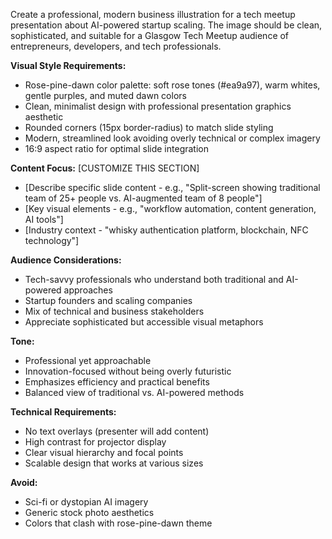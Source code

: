 Create a professional, modern business illustration for a tech meetup presentation about AI-powered startup scaling. The image should be clean, sophisticated, and suitable for a Glasgow Tech Meetup audience of entrepreneurs, developers, and tech professionals.

**Visual Style Requirements:**
- Rose-pine-dawn color palette: soft rose tones (#ea9a97), warm whites, gentle purples, and muted dawn colors
- Clean, minimalist design with professional presentation graphics aesthetic
- Rounded corners (15px border-radius) to match slide styling
- Modern, streamlined look avoiding overly technical or complex imagery
- 16:9 aspect ratio for optimal slide integration

**Content Focus:** [CUSTOMIZE THIS SECTION]
- [Describe specific slide content - e.g., "Split-screen showing traditional team of 25+ people vs. AI-augmented team of 8 people"]
- [Key visual elements - e.g., "workflow automation, content generation, AI tools"]
- [Industry context - "whisky authentication platform, blockchain, NFC technology"]

**Audience Considerations:**
- Tech-savvy professionals who understand both traditional and AI-powered approaches
- Startup founders and scaling companies
- Mix of technical and business stakeholders
- Appreciate sophisticated but accessible visual metaphors

**Tone:**
- Professional yet approachable
- Innovation-focused without being overly futuristic
- Emphasizes efficiency and practical benefits
- Balanced view of traditional vs. AI-powered methods

**Technical Requirements:**
- No text overlays (presenter will add content)
- High contrast for projector display
- Clear visual hierarchy and focal points
- Scalable design that works at various sizes

**Avoid:**
- Sci-fi or dystopian AI imagery
- Generic stock photo aesthetics
- Colors that clash with rose-pine-dawn theme
